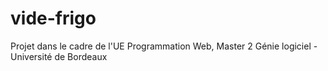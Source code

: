 # vide-frigo
Projet dans le cadre de l'UE Programmation Web, Master 2 Génie logiciel - Université de Bordeaux
